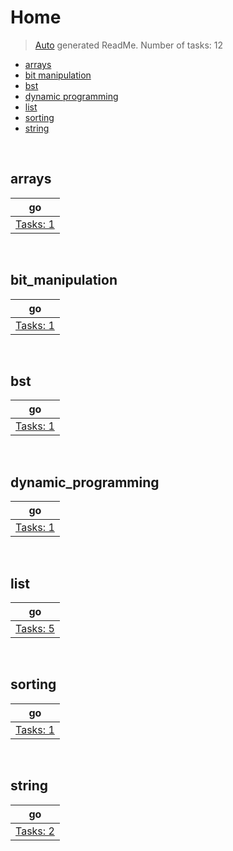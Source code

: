 # Home

> [Auto](https://github.com/codeaprendiz/learn_fullstack/blob/main/home/php/intermediate/taskset_intermediate_php/task_004_createGlobalMarkdownTable/generate-readme.php) generated ReadMe. Number of tasks: 12

- [arrays](#arrays)
- [bit manipulation](#bit_manipulation)
- [bst](#bst)
- [dynamic programming](#dynamic_programming)
- [list](#list)
- [sorting](#sorting)
- [string](#string)

<br>

## arrays

| go                         |
|----------------------------|
| [Tasks: 1](home/arrays/go) |

<br>

## bit_manipulation

| go                                   |
|--------------------------------------|
| [Tasks: 1](home/bit_manipulation/go) |

<br>

## bst

| go                      |
|-------------------------|
| [Tasks: 1](home/bst/go) |

<br>

## dynamic_programming

| go                                      |
|-----------------------------------------|
| [Tasks: 1](home/dynamic_programming/go) |

<br>

## list

| go                       |
|--------------------------|
| [Tasks: 5](home/list/go) |

<br>

## sorting

| go                          |
|-----------------------------|
| [Tasks: 1](home/sorting/go) |

<br>

## string

| go                         |
|----------------------------|
| [Tasks: 2](home/string/go) |
